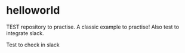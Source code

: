 # helloworld
TEST repository to practise.
A classic example to practise!
Also test to integrate slack.

Test to check in slack
